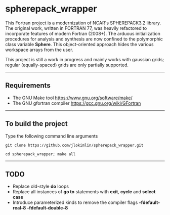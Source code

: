 # **spherepack\_wrapper**

This Fortran project is a modernization of NCAR's SPHEREPACK3.2 library. The original work, written in FORTRAN 77, was heavily refactored to incorporate features of modern Fortran (2008+). The arduous initialization procedures for analysis and synthesis are now confined to the polymorphic class variable **Sphere**. This object-oriented approach hides the various workspace arrays from the user.

This project is still a work in progress and mainly works with gaussian grids; regular (equally-spaced) grids are only partially supported.
 

-----------------------------------------------------------------------------

## Requirements
* The GNU Make tool https://www.gnu.org/software/make/
* The GNU gfortran compiler https://gcc.gnu.org/wiki/GFortran

-----------------------------------------------------------------------------


## To build the project

Type the following command line arguments
```
git clone https://github.com/jlokimlin/spherepack_wrapper.git

cd spherepack_wrapper; make all
```

-----------------------------------------------------------------------------

## TODO
* Replace old-style **do** loops
* Replace all instances of **go to** statements with **exit**, **cycle** and **select case**
* Introduce parameterized kinds to remove the compiler flags **-fdefault-real-8 -fdefault-double-8**